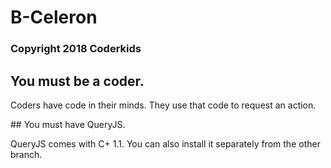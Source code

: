 # B-Celeron
### Copyright  2018 Coderkids

## You must be a coder.
<p>Coders have code in their minds. They use that code to request an action.</p>
## You must have QueryJS.
<p>QueryJS comes with C+ 1.1. You can also install it separately from the other branch.</p>
